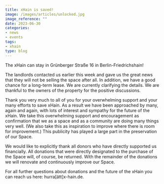 ```yaml
---
title: xHain is saved!
image: /images/articles/unlocked.jpg
image_reference: ""
date: 2023-06-30
categories:
- news
- events
tags:
- xhain
type: blog
---
```

    
The xHain can stay in Grünberger Straße 16 in Berlin-Friedrichshain!

The landlords contacted us earlier this week and gave us the great news that they will not be selling the space after all. In addition, we have a good chance for a long-term lease. We are currently clarifying the details. We are thankful to the owners of the property for the positive discussions.

Thank you very much to all of you for your overwhelming support and your many efforts to save xHain. As a result we have been approached by many, again and again, with lots of interest and sympathy for the future of the xHain. We take this overwhelming support and encouragement as confirmation that we as a space and as a community are doing many things very well. (We also take this as inspiration to improve where there is room for improvement.) This publicity has played a large part in the preservation of our Space.

We would like to explicitly thank all donors who have directly supported us financially. All donations that were directly designated to the purchase of the Space will, of course, be returned. With the remainder of the donations we will renovate and continuously improve our Space. 

For all further questions about donations and the future of the xHain you can reach us here: hurra[ätt]x-hain.de.